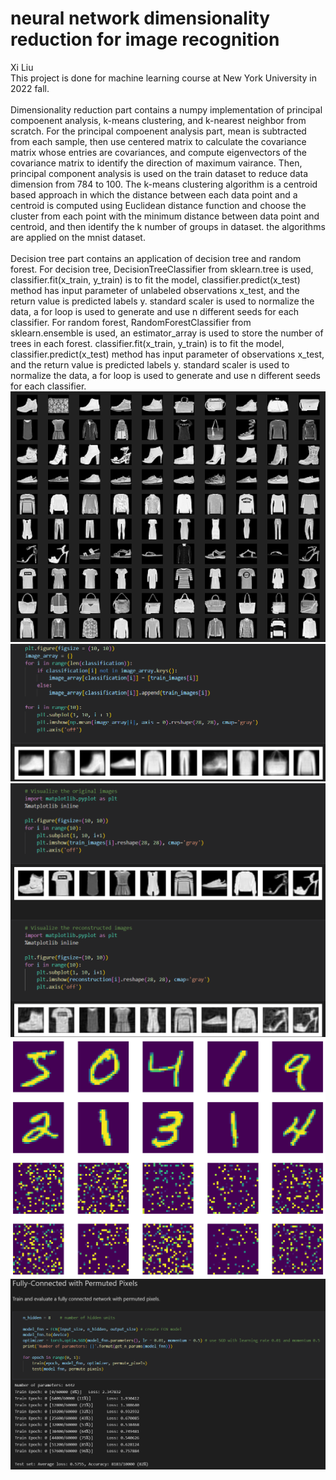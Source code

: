 # neural network dimensionality reduction for image recognition<br>
Xi Liu<br>
This project is done for machine learning course at New York University in 2022 fall.<br>
<br>
Dimensionality reduction part contains a numpy implementation of principal compoenent analysis, k-means clustering, and k-nearest neighbor from scratch. For the principal compoenent analysis part, mean is subtracted from each sample, then use centered matrix to calculate the covariance matrix whose entries are covariances, and compute eigenvectors of the covariance matrix to identify the direction of maximum vairance. Then, principal component analysis is used on the train dataset to reduce data dimension from 784 to 100. The k-means clustering algorithm is a centroid based approach in which the distance between each data point and a centroid is computed using Euclidean distance function and choose the cluster from each point with the minimum distance between data point and centroid, and then identify the k number of groups in dataset. the algorithms are applied on the mnist dataset.<br>
<br>
Decision tree part contains an application of decision tree and random forest. For decision tree, DecisionTreeClassifier from sklearn.tree is used, classifier.fit(x_train, y_train) is to fit the model, classifier.predict(x_test) method has input parameter of unlabeled observations x_test, and the return value is predicted labels y. standard scaler is used to normalize the data, a for loop is used to generate and use n different seeds for each classifier. For random forest, RandomForestClassifier from sklearn.ensemble is used, an estimator_array is used to store the number of trees in each forest. classifier.fit(x_train, y_train) is to fit the model, classifier.predict(x_test) method has input parameter of observations x_test, and the return value is predicted labels y. standard scaler is used to normalize the data, a for loop is used to generate and use n different seeds for each classifier.
![1](png/1.png)
![2](png/2.png)
![3](png/3.png)
![4](png/4.png)
![5](png/5.png)
